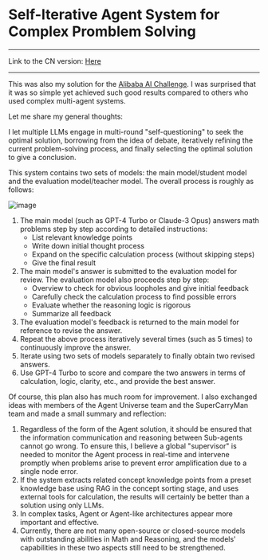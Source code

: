 # Self-Iterative Agent System for Complex Promblem Solving

---

Link to the CN version: [Here](https://github.com/richards199999/Agent-System-for-Complex-Promblem-Solving/blob/main/README_CN.md)

---

This was also my solution for the [Alibaba AI Challenge](https://damo.alibaba.com/alibaba-global-mathematics-competition). I was surprised that it was so simple yet achieved such good results compared to others who used complex multi-agent systems.

Let me share my general thoughts:

I let multiple LLMs engage in multi-round "self-questioning" to seek the optimal solution, borrowing from the idea of debate, iteratively refining the current problem-solving process, and finally selecting the optimal solution to give a conclusion.

This system contains two sets of models: the main model/student model and the evaluation model/teacher model. The overall process is roughly as follows:

![image](https://github.com/richards199999/Agent-System-for-Complex-Promblem-Solving/assets/142148415/3d946ec6-8433-4da2-9789-7281b0831873)

1. The main model (such as GPT-4 Turbo or Claude-3 Opus) answers math problems step by step according to detailed instructions:
   - List relevant knowledge points
   - Write down initial thought process
   - Expand on the specific calculation process (without skipping steps)
   - Give the final result
2. The main model's answer is submitted to the evaluation model for review. The evaluation model also proceeds step by step:
   - Overview to check for obvious loopholes and give initial feedback
   - Carefully check the calculation process to find possible errors
   - Evaluate whether the reasoning logic is rigorous
   - Summarize all feedback
3. The evaluation model's feedback is returned to the main model for reference to revise the answer.
4. Repeat the above process iteratively several times (such as 5 times) to continuously improve the answer.
5. Iterate using two sets of models separately to finally obtain two revised answers.
6. Use GPT-4 Turbo to score and compare the two answers in terms of calculation, logic, clarity, etc., and provide the best answer.

Of course, this plan also has much room for improvement. I also exchanged ideas with members of the Agent Universe team and the SuperCarryMan team and made a small summary and reflection:

1. Regardless of the form of the Agent solution, it should be ensured that the information communication and reasoning between Sub-agents cannot go wrong. To ensure this, I believe a global "supervisor" is needed to monitor the Agent process in real-time and intervene promptly when problems arise to prevent error amplification due to a single node error.
2. If the system extracts related concept knowledge points from a preset knowledge base using RAG in the concept sorting stage, and uses external tools for calculation, the results will certainly be better than a solution using only LLMs.
3. In complex tasks, Agent or Agent-like architectures appear more important and effective.
4. Currently, there are not many open-source or closed-source models with outstanding abilities in Math and Reasoning, and the models' capabilities in these two aspects still need to be strengthened.
